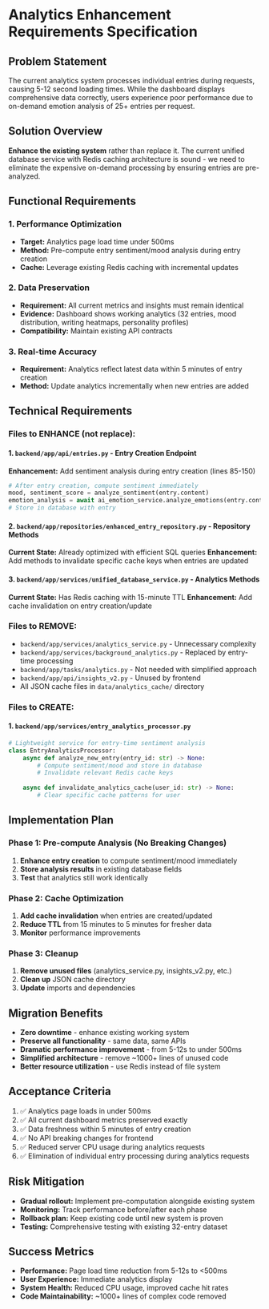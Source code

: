 # Analytics Enhancement Requirements Specification

## Problem Statement
The current analytics system processes individual entries during requests, causing 5-12 second loading times. While the dashboard displays comprehensive data correctly, users experience poor performance due to on-demand emotion analysis of 25+ entries per request.

## Solution Overview
**Enhance the existing system** rather than replace it. The current unified database service with Redis caching architecture is sound - we need to eliminate the expensive on-demand processing by ensuring entries are pre-analyzed.

## Functional Requirements

### 1. Performance Optimization
- **Target:** Analytics page load time under 500ms
- **Method:** Pre-compute entry sentiment/mood analysis during entry creation
- **Cache:** Leverage existing Redis caching with incremental updates

### 2. Data Preservation
- **Requirement:** All current metrics and insights must remain identical
- **Evidence:** Dashboard shows working analytics (32 entries, mood distribution, writing heatmaps, personality profiles)
- **Compatibility:** Maintain existing API contracts

### 3. Real-time Accuracy
- **Requirement:** Analytics reflect latest data within 5 minutes of entry creation
- **Method:** Update analytics incrementally when new entries are added

## Technical Requirements

### Files to ENHANCE (not replace):

#### 1. `backend/app/api/entries.py` - Entry Creation Endpoint
**Enhancement:** Add sentiment analysis during entry creation (lines 85-150)
```python
# After entry creation, compute sentiment immediately
mood, sentiment_score = analyze_sentiment(entry.content)
emotion_analysis = await ai_emotion_service.analyze_emotions(entry.content)
# Store in database with entry
```

#### 2. `backend/app/repositories/enhanced_entry_repository.py` - Repository Methods
**Current State:** Already optimized with efficient SQL queries
**Enhancement:** Add methods to invalidate specific cache keys when entries are updated

#### 3. `backend/app/services/unified_database_service.py` - Analytics Methods
**Current State:** Has Redis caching with 15-minute TTL
**Enhancement:** Add cache invalidation on entry creation/update

### Files to REMOVE:
- `backend/app/services/analytics_service.py` - Unnecessary complexity
- `backend/app/services/background_analytics.py` - Replaced by entry-time processing  
- `backend/app/tasks/analytics.py` - Not needed with simplified approach
- `backend/app/api/insights_v2.py` - Unused by frontend
- All JSON cache files in `data/analytics_cache/` directory

### Files to CREATE:

#### 1. `backend/app/services/entry_analytics_processor.py`
```python
# Lightweight service for entry-time sentiment analysis
class EntryAnalyticsProcessor:
    async def analyze_new_entry(entry_id: str) -> None:
        # Compute sentiment/mood and store in database
        # Invalidate relevant Redis cache keys
        
    async def invalidate_analytics_cache(user_id: str) -> None:
        # Clear specific cache patterns for user
```

## Implementation Plan

### Phase 1: Pre-compute Analysis (No Breaking Changes)
1. **Enhance entry creation** to compute sentiment/mood immediately
2. **Store analysis results** in existing database fields
3. **Test** that analytics still work identically

### Phase 2: Cache Optimization  
1. **Add cache invalidation** when entries are created/updated
2. **Reduce TTL** from 15 minutes to 5 minutes for fresher data
3. **Monitor** performance improvements

### Phase 3: Cleanup
1. **Remove unused files** (analytics_service.py, insights_v2.py, etc.)
2. **Clean up** JSON cache directory
3. **Update** imports and dependencies

## Migration Benefits
- **Zero downtime** - enhance existing working system
- **Preserve all functionality** - same data, same APIs
- **Dramatic performance improvement** - from 5-12s to under 500ms
- **Simplified architecture** - remove ~1000+ lines of unused code
- **Better resource utilization** - use Redis instead of file system

## Acceptance Criteria
1. ✅ Analytics page loads in under 500ms
2. ✅ All current dashboard metrics preserved exactly
3. ✅ Data freshness within 5 minutes of entry creation
4. ✅ No API breaking changes for frontend
5. ✅ Reduced server CPU usage during analytics requests
6. ✅ Elimination of individual entry processing during analytics requests

## Risk Mitigation
- **Gradual rollout:** Implement pre-computation alongside existing system
- **Monitoring:** Track performance before/after each phase
- **Rollback plan:** Keep existing code until new system is proven
- **Testing:** Comprehensive testing with existing 32-entry dataset

## Success Metrics
- **Performance:** Page load time reduction from 5-12s to <500ms
- **User Experience:** Immediate analytics display
- **System Health:** Reduced CPU usage, improved cache hit rates
- **Code Maintainability:** ~1000+ lines of complex code removed